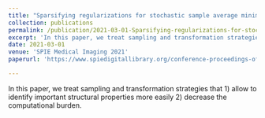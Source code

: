 ```yaml
---
title: "Sparsifying regularizations for stochastic sample average minimization in ultrasound computed tomography"
collection: publications
permalink: /publication/2021-03-01-Sparsifying-regularizations-for-stochastic-sample-average-minimization-in-ultrasound-computed-tomography
excerpt: 'In this paper, we treat sampling and transformation strategies that 2) allow to identify important structural properties more easily 2) decrease the computational burden.'
date: 2021-03-01
venue: 'SPIE Medical Imaging 2021'
paperurl: 'https://www.spiedigitallibrary.org/conference-proceedings-of-spie/11602/2580926/Sparsifying-regularizations-for-stochastic-sample-average-minimization-in-ultrasound-computed/10.1117/12.2580926.short'

---
```

In this paper, we treat sampling and transformation strategies that 1) allow to identify important structural properties more easily 2) decrease the computational burden.

